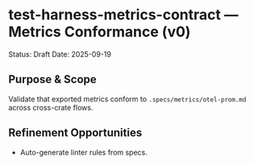 # test-harness-metrics-contract — Metrics Conformance (v0)

Status: Draft
Date: 2025-09-19

## Purpose & Scope

Validate that exported metrics conform to `.specs/metrics/otel-prom.md` across cross-crate flows.

## Refinement Opportunities
- Auto-generate linter rules from specs.
